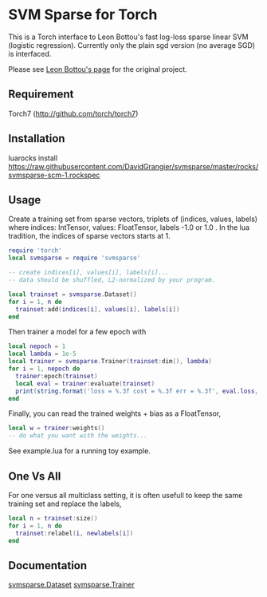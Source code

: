 # SVM Sparse for Torch #

This is a Torch interface to Leon Bottou's fast log-loss sparse linear SVM (logistic regression).
Currently only the plain sgd version (no average SGD) is interfaced.

Please see [Leon Bottou's page](http://leon.bottou.org/projects/sgd) for the original project.

## Requirement ##

Torch7 (http://github.com/torch/torch7)

## Installation ##

luarocks install https://raw.githubusercontent.com/DavidGrangier/svmsparse/master/rocks/svmsparse-scm-1.rockspec

## Usage ##

Create a training set from sparse vectors, triplets of (indices, values, labels)
where indices: IntTensor, values: FloatTensor, labels -1.0 or 1.0 . In the lua tradition, the indices of sparse vectors starts at 1.

```lua
require 'torch'
local svmsparse = require 'svmsparse'

-- create indices[i], values[i], labels[i]...
-- data should be shuffled, L2-normalized by your program.

local trainset = svmsparse.Dataset()
for i = 1, n do
  trainset:add(indices[i], values[i], labels[i])
end
```

Then trainer a model for a few epoch with
```lua
local nepoch = 1
local lambda = 1e-5
local trainer = svmsparse.Trainer(trainset:dim(), lambda)
for i = 1, nepoch do
  trainer:epoch(trainset)
  local eval = trainer:evaluate(trainset)
  print(string.format('loss = %.3f cost = %.3f err = %.3f', eval.loss, eval.cost, eval.err))
end
```

Finally, you can read the trained weights + bias as a FloatTensor,
```lua
local w = trainer:weights()
-- do what you want with the weights...
```

See example.lua for a running toy example.

## One Vs All ##

For one versus all multiclass setting, it is often usefull to keep the same training set and replace the labels, 

```lua
local n = trainset:size()
for i = 1, n do
  trainset:relabel(i, newlabels[i])
end
```

## Documentation ##

[svmsparse.Dataset](https://github.com/DavidGrangier/svmsparse/blob/master/docs/dataset.md)
[svmsparse.Trainer](https://github.com/DavidGrangier/svmsparse/blob/master/docs/trainer.md)
